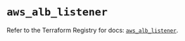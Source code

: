 # `aws_alb_listener`

Refer to the Terraform Registry for docs: [`aws_alb_listener`](https://registry.terraform.io/providers/hashicorp/aws/5.86.1/docs/resources/alb_listener).
